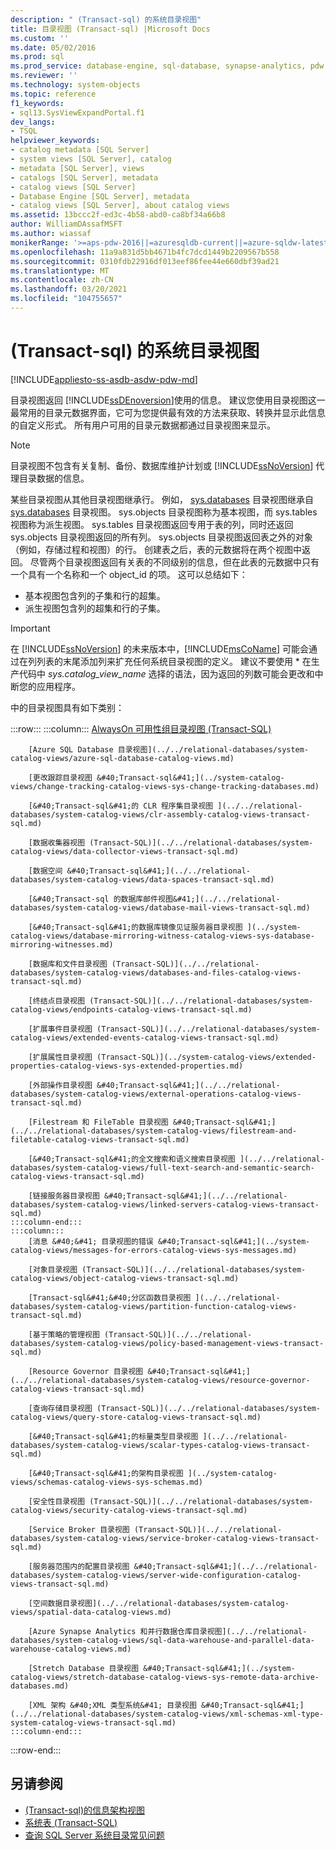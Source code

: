 ```yaml
---
description: " (Transact-sql) 的系统目录视图"
title: 目录视图 (Transact-sql) |Microsoft Docs
ms.custom: ''
ms.date: 05/02/2016
ms.prod: sql
ms.prod_service: database-engine, sql-database, synapse-analytics, pdw
ms.reviewer: ''
ms.technology: system-objects
ms.topic: reference
f1_keywords:
- sql13.SysViewExpandPortal.f1
dev_langs:
- TSQL
helpviewer_keywords:
- catalog metadata [SQL Server]
- system views [SQL Server], catalog
- metadata [SQL Server], views
- catalogs [SQL Server], metadata
- catalog views [SQL Server]
- Database Engine [SQL Server], metadata
- catalog views [SQL Server], about catalog views
ms.assetid: 13bccc2f-ed3c-4b58-abd0-ca8bf34a66b8
author: WilliamDAssafMSFT
ms.author: wiassaf
monikerRange: '>=aps-pdw-2016||=azuresqldb-current||=azure-sqldw-latest||>=sql-server-2016||>=sql-server-linux-2017||=azuresqldb-mi-current'
ms.openlocfilehash: 11a9a831d5bb4671b4fc7dcd1449b2209567b558
ms.sourcegitcommit: 0310fdb22916df013eef86fee44e660dbf39ad21
ms.translationtype: MT
ms.contentlocale: zh-CN
ms.lasthandoff: 03/20/2021
ms.locfileid: "104755657"
---
```

# <a name="system-catalog-views-transact-sql"></a> (Transact-sql) 的系统目录视图

[!INCLUDE[appliesto-ss-asdb-asdw-pdw-md](../../includes/appliesto-ss-asdb-asdw-pdw-md.md)]

目录视图返回 [!INCLUDE[ssDEnoversion](../../includes/ssdenoversion-md.md)]使用的信息。 建议您使用目录视图这一最常用的目录元数据界面，它可为您提供最有效的方法来获取、转换并显示此信息的自定义形式。 所有用户可用的目录元数据都通过目录视图来显示。

> [!NOTE]
> 目录视图不包含有关复制、备份、数据库维护计划或 [!INCLUDE[ssNoVersion](../../includes/ssnoversion-md.md)] 代理目录数据的信息。

 某些目录视图从其他目录视图继承行。 例如， [sys.databases](../../relational-databases/system-catalog-views/sys-tables-transact-sql.md) 目录视图继承自 [sys.databases](../../relational-databases/system-catalog-views/sys-objects-transact-sql.md) 目录视图。 sys.objects 目录视图称为基本视图，而 sys.tables 视图称为派生视图。 sys.tables 目录视图返回专用于表的列，同时还返回 sys.objects 目录视图返回的所有列。 sys.objects 目录视图返回表之外的对象（例如，存储过程和视图）的行。 创建表之后，表的元数据将在两个视图中返回。 尽管两个目录视图返回有关表的不同级别的信息，但在此表的元数据中只有一个具有一个名称和一个 object_id 的项。 这可以总结如下：

- 基本视图包含列的子集和行的超集。
- 派生视图包含列的超集和行的子集。

> [!IMPORTANT]
> 在 [!INCLUDE[ssNoVersion](../../includes/ssnoversion-md.md)] 的未来版本中，[!INCLUDE[msCoName](../../includes/msconame-md.md)] 可能会通过在列列表的末尾添加列来扩充任何系统目录视图的定义。 建议不要使用 \* 在生产代码中 *sys.catalog_view_name* 选择的语法，因为返回的列数可能会更改和中断您的应用程序。

 中的目录视图具有如下类别：

:::row:::
    :::column:::
        [AlwaysOn 可用性组目录视图 (Transact-SQL)](../../relational-databases/system-catalog-views/always-on-availability-groups-catalog-views-transact-sql.md)
        
        [Azure SQL Database 目录视图](../../relational-databases/system-catalog-views/azure-sql-database-catalog-views.md)
        
        [更改跟踪目录视图 &#40;Transact-sql&#41;](../system-catalog-views/change-tracking-catalog-views-sys-change-tracking-databases.md)
        
        [&#40;Transact-sql&#41;的 CLR 程序集目录视图 ](../../relational-databases/system-catalog-views/clr-assembly-catalog-views-transact-sql.md)
        
        [数据收集器视图 (Transact-SQL)](../../relational-databases/system-catalog-views/data-collector-views-transact-sql.md)
        
        [数据空间 &#40;Transact-sql&#41;](../../relational-databases/system-catalog-views/data-spaces-transact-sql.md)
        
        [&#40;Transact-sql 的数据库邮件视图&#41;](../../relational-databases/system-catalog-views/database-mail-views-transact-sql.md)
        
        [&#40;Transact-sql&#41;的数据库镜像见证服务器目录视图 ](../system-catalog-views/database-mirroring-witness-catalog-views-sys-database-mirroring-witnesses.md)
        
        [数据库和文件目录视图 (Transact-SQL)](../../relational-databases/system-catalog-views/databases-and-files-catalog-views-transact-sql.md)
        
        [终结点目录视图 (Transact-SQL)](../../relational-databases/system-catalog-views/endpoints-catalog-views-transact-sql.md)
        
        [扩展事件目录视图 (Transact-SQL)](../../relational-databases/system-catalog-views/extended-events-catalog-views-transact-sql.md)
        
        [扩展属性目录视图 (Transact-SQL)](../system-catalog-views/extended-properties-catalog-views-sys-extended-properties.md)
        
        [外部操作目录视图 &#40;Transact-sql&#41;](../../relational-databases/system-catalog-views/external-operations-catalog-views-transact-sql.md)
        
        [Filestream 和 FileTable 目录视图 &#40;Transact-sql&#41;](../../relational-databases/system-catalog-views/filestream-and-filetable-catalog-views-transact-sql.md)
        
        [&#40;Transact-sql&#41;的全文搜索和语义搜索目录视图 ](../../relational-databases/system-catalog-views/full-text-search-and-semantic-search-catalog-views-transact-sql.md)
        
        [链接服务器目录视图 &#40;Transact-sql&#41;](../../relational-databases/system-catalog-views/linked-servers-catalog-views-transact-sql.md)
    :::column-end:::
    :::column:::
        [消息 &#40;&#41; 目录视图的错误 &#40;Transact-sql&#41;](../system-catalog-views/messages-for-errors-catalog-views-sys-messages.md)
        
        [对象目录视图 (Transact-SQL)](../../relational-databases/system-catalog-views/object-catalog-views-transact-sql.md)
        
        [Transact-sql&#41;&#40;分区函数目录视图 ](../../relational-databases/system-catalog-views/partition-function-catalog-views-transact-sql.md)
        
        [基于策略的管理视图 (Transact-SQL)](../../relational-databases/system-catalog-views/policy-based-management-views-transact-sql.md)
        
        [Resource Governor 目录视图 &#40;Transact-sql&#41;](../../relational-databases/system-catalog-views/resource-governor-catalog-views-transact-sql.md)
        
        [查询存储目录视图 (Transact-SQL)](../../relational-databases/system-catalog-views/query-store-catalog-views-transact-sql.md)
        
        [&#40;Transact-sql&#41;的标量类型目录视图 ](../../relational-databases/system-catalog-views/scalar-types-catalog-views-transact-sql.md)
        
        [&#40;Transact-sql&#41;的架构目录视图 ](../system-catalog-views/schemas-catalog-views-sys-schemas.md)
        
        [安全性目录视图 (Transact-SQL)](../../relational-databases/system-catalog-views/security-catalog-views-transact-sql.md)
        
        [Service Broker 目录视图 (Transact-SQL)](../../relational-databases/system-catalog-views/service-broker-catalog-views-transact-sql.md)
        
        [服务器范围内的配置目录视图 &#40;Transact-sql&#41;](../../relational-databases/system-catalog-views/server-wide-configuration-catalog-views-transact-sql.md)
        
        [空间数据目录视图](../../relational-databases/system-catalog-views/spatial-data-catalog-views.md)
        
        [Azure Synapse Analytics 和并行数据仓库目录视图](../../relational-databases/system-catalog-views/sql-data-warehouse-and-parallel-data-warehouse-catalog-views.md)
        
        [Stretch Database 目录视图 &#40;Transact-sql&#41;](../system-catalog-views/stretch-database-catalog-views-sys-remote-data-archive-databases.md)
        
        [XML 架构 &#40;XML 类型系统&#41; 目录视图 &#40;Transact-sql&#41;](../../relational-databases/system-catalog-views/xml-schemas-xml-type-system-catalog-views-transact-sql.md)
    :::column-end:::
:::row-end:::

## <a name="see-also"></a>另请参阅

- [&#40;Transact-sql&#41;的信息架构视图 ](../../relational-databases/system-information-schema-views/system-information-schema-views-transact-sql.md)
- [系统表 (Transact-SQL)](../../relational-databases/system-tables/system-tables-transact-sql.md)
- [查询 SQL Server 系统目录常见问题](../../relational-databases/system-catalog-views/querying-the-sql-server-system-catalog-faq.yml)
